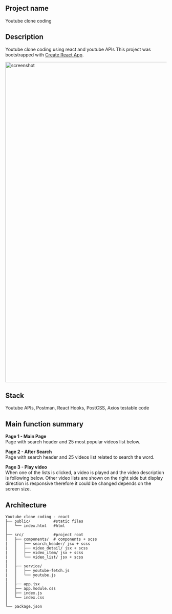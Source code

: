 ## Project name

Youtube clone coding

## Description

Youtube clone coding using react and youtube APIs
This project was bootstrapped with [Create React App](https://github.com/facebook/create-react-app).

<img src="https://github.com/Jongwoop/youtube_react/blob/main/public/images/screenshot.gif" alt="screenshot" width="1000px" />

## Stack

Youtube APIs, Postman, React Hooks, PostCSS, Axios testable code

## Main function summary

**Page 1 - Main Page**  
Page with search header and 25 most popular videos list below.

**Page 2 - After Search**  
Page with search header and 25 videos list related to search the word.

**Page 3 - Play video**  
When one of the lists is clicked, a video is played and the video description is following below. Other video lists are shown on the right side but display direction is responsive therefore it could be changed depends on the screen size.

## Architecture

```
Youtube clone coding - react
├── public/          #static files
│   └── index.html   #html
│
├── src/             #project root
│   ├── components/  # components + scss
|   │   ├── search_header/ jsx + scss
|   │   ├── video_detail/ jsx + scss
|   │   ├── video_item/ jsx + scss
|   │   └── video_list/ jsx + scss
|   │
│   ├── service/
|   │   ├── youtube-fetch.js
|   │   └── youtube.js
|   │
│   ├── app.jsx
│   ├── app.module.css
│   ├── index.js
│   └── index.css
│
└── package.json
```

